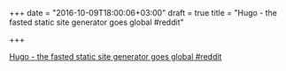 +++
date = "2016-10-09T18:00:06+03:00"
draft = true
title = "Hugo - the fasted static site generator goes global  #reddit"

+++

<p><a href="https://t.co/iMPf3lNQTA">Hugo - the fasted static site generator goes global  #reddit</a></p>
